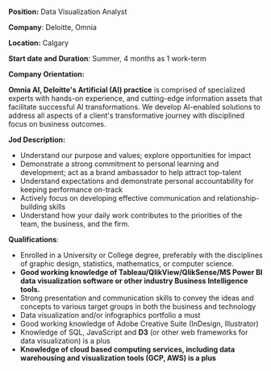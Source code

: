 **Position:** Data Visualization Analyst

**Company**: Deloitte, Omnia

**Location:** Calgary

**Start date and Duration**: Summer, 4 months as 1 work-term

**Company Orientation:**

**Omnia AI, Deloitte's Artificial (AI) practice** is comprised of specialized experts with hands-on experience, and cutting-edge information assets that facilitate successful AI transformations. We develop AI-enabled solutions to address all aspects of a client's transformative journey with disciplined focus on business outcomes.

**Jod Description:**
- Understand our purpose and values; explore opportunities for impact
- Demonstrate a strong commitment to personal learning and development; act as a brand ambassador to help attract top-talent
- Understand expectations and demonstrate personal accountability for keeping performance on-track
- Actively focus on developing effective communication and relationship-building skills
- Understand how your daily work contributes to the priorities of the team, the business, and the firm.

**Qualifications**:
- Enrolled in a University or College degree, preferably with the disciplines of graphic design, statistics, mathematics, or computer science.
- **Good working knowledge of Tableau/QlikView/QlikSense/MS Power BI data visualization software or other industry Business Intelligence tools.**
- Strong presentation and communication skills to convey the ideas and concepts to various target groups in both the business and technology
- Data visualization and/or infographics portfolio a must
- Good working knowledge of Adobe Creative Suite (InDesign, Illustrator)
- Knowledge of SQL, JavaScript and **D3** (or other web frameworks for data visualization) is a plus
- **Knowledge of cloud based computing services, including data warehousing and visualization tools (GCP, AWS) is a plus**
 
